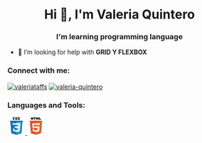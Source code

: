 <h1 align="center">Hi 👋, I'm Valeria Quintero</h1>
<h3 align="center">I'm learning programming language</h3>

- 🤝 I’m looking for help with **GRID Y FLEXBOX**

<h3 align="left">Connect with me:</h3>
<p align="left">
<a href="https://twitter.com/valeriataffs" target="blank"><img align="center" src="https://raw.githubusercontent.com/rahuldkjain/github-profile-readme-generator/master/src/images/icons/Social/twitter.svg" alt="valeriataffs" height="30" width="40" /></a>
<a href="https://linkedin.com/in/valeria-quintero" target="blank"><img align="center" src="https://raw.githubusercontent.com/rahuldkjain/github-profile-readme-generator/master/src/images/icons/Social/linked-in-alt.svg" alt="valeria-quintero" height="30" width="40" /></a>
</p>

<h3 align="left">Languages and Tools:</h3>
<p align="left"> <a href="https://www.w3schools.com/css/" target="_blank" rel="noreferrer"> <img src="https://raw.githubusercontent.com/devicons/devicon/master/icons/css3/css3-original-wordmark.svg" alt="css3" width="40" height="40"/> </a> <a href="https://www.w3.org/html/" target="_blank" rel="noreferrer"> <img src="https://raw.githubusercontent.com/devicons/devicon/master/icons/html5/html5-original-wordmark.svg" alt="html5" width="40" height="40"/> </a> </p>
